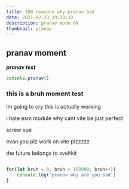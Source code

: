 ```yaml
---
title: 100 reasons why pranav bad
date: 2021-02-23 19:20:33
description: pranav mode ON
thumbnail: pranav
---
```






## pranav moment

***pranav test***

```js
console.pranav()
```




### this is a bruh moment test


im going to cry this is actually working

i hate esm module why cant vite be just perfect

screw vue

evan you plz work on vite plzzzzz

the future belongs to sveltkit

```js

for(let bruh = 0; bruh < 100000; bruh++){
    console.log('pranav why are you bad')
}
```


